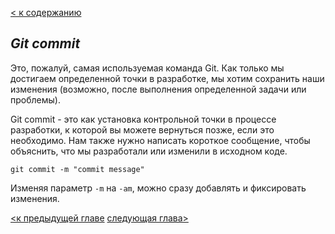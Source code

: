 [< к содержанию](readme.md)

## *Git commit*

Это, пожалуй, самая используемая команда Git. Как только мы достигаем определенной точки в разработке, мы хотим сохранить наши изменения (возможно, после выполнения определенной задачи или проблемы).  

Git commit - это как установка контрольной точки в процессе разработки, к которой вы можете вернуться позже, если это необходимо.
Нам также нужно написать короткое сообщение, чтобы объяснить, что мы разработали или изменили в исходном коде.

```bash=
git commit -m "commit message"
```

Изменяя параметр `-m` на `-am`, можно сразу добавлять и фиксировать изменения.

[<к предыдущей главе](add.md)
[следующая глава>](status.md)